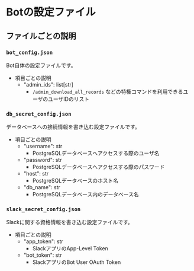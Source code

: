 # Botの設定ファイル

## ファイルごとの説明

### `bot_config.json`

Bot自体の設定ファイルです。

- 項目ごとの説明
  - "admin_ids": list[str]
    - `/admin_download_all_records` などの特権コマンドを利用できるユーザのユーザIDのリスト

### `db_secret_config.json`

データベースへの接続情報を書き込む設定ファイルです。

- 項目ごとの説明
  - "username": str
    - PostgreSQLデータベースへアクセスする際のユーザ名
  - "password": str
    - PostgreSQLデータベースへアクセスする際のパスワード
  - "host": str
    - PostgreSQLデータベースのホスト名
  - "db_name": str
    - PostgreSQLデータベース内のデータベース名

### `slack_secret_config.json`

Slackに関する資格情報を書き込む設定ファイルです。

- 項目ごとの説明
  - "app_token": str
    - SlackアプリのApp-Level Token
  - "bot_token": str
    - SlackアプリのBot User OAuth Token
